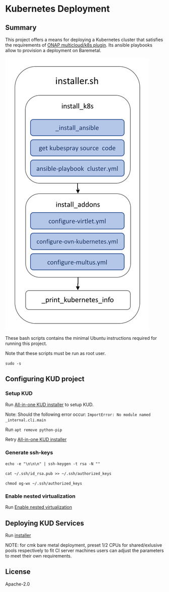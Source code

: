 # Kubernetes Deployment

## Summary

This project offers a means for deploying a Kubernetes cluster
that satisfies the requirements of [ONAP multicloud/k8s plugin][1]. Its
ansible playbooks allow to provision a deployment on Baremetal. 

![Diagram](../../../docs/img/installer_workflow.png)


These bash scripts contains the minimal Ubuntu instructions required for running this project.

Note that these scripts must be run as root user.

`sudo -s`

## Configuring KUD project

### Setup KUD

Run [All-in-one KUD installer](aio.sh) to setup KUD.

Note: Should the following error occur: `ImportError: No module named _internal.cli.main`

Run `apt remove python-pip`

Retry [All-in-one KUD installer](aio.sh)

### Generate ssh-keys

`echo -e "\n\n\n" | ssh-keygen -t rsa -N ""`

`cat ~/.ssh/id_rsa.pub >> ~/.ssh/authorized_keys`

`chmod og-wx ~/.ssh/authorized_keys`

### Enable nested virtualization

Run [Enable nested virtualization](../vagrant/node.sh)


## Deploying KUD Services

Run [installer](../vagrant/installer.sh)

NOTE: for cmk bare metal deployment, preset 1/2 CPUs for
      shared/exlusive pools respectively to fit CI server machines
      users can adjust the parameters to meet their own requirements.

## License

Apache-2.0

[1]: https://git.onap.org/multicloud/k8s
